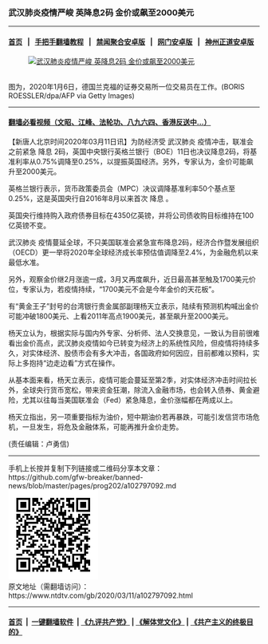 ### 武汉肺炎疫情严峻 英降息2码 金价或飙至2000美元
------------------------

#### [首页](https://github.com/gfw-breaker/banned-news/blob/master/README.md) &nbsp;&nbsp;|&nbsp;&nbsp; [手把手翻墙教程](https://github.com/gfw-breaker/guides/wiki) &nbsp;&nbsp;|&nbsp;&nbsp; [禁闻聚合安卓版](https://github.com/gfw-breaker/bn-android) &nbsp;&nbsp;|&nbsp;&nbsp; [网门安卓版](https://github.com/oGate2/oGate) &nbsp;&nbsp;|&nbsp;&nbsp; [神州正道安卓版](https://github.com/SzzdOgate/update) 



<div><div class="featured_image">
 <a href="https://i.ntdtv.com/assets/uploads/2020/03/GettyImages-1192142439.jpg" target="_blank">
  <figure>
   <img alt="武汉肺炎疫情严峻 英降息2码 金价或飙至2000美元" src="https://i.ntdtv.com/assets/uploads/2020/03/GettyImages-1192142439-800x450.jpg"/>
  </figure><br/>
 </a>
 <span class="caption">
  图为，2020年1月6日，德国兰克福的证券交易所一位交易员在工作。(BORIS ROESSLER/dpa/AFP via Getty Images)
 </span>
</div>
</div><hr/>

#### [翻墙必看视频（文昭、江峰、法轮功、八九六四、香港反送中...）](https://github.com/gfw-breaker/banned-news/blob/master/pages/link3.md)

<div><div class="post_content" itemprop="articleBody">
 <p>
  【新唐人北京时间2020年03月11日讯】为防经济受
  <ok href="https://www.ntdtv.com/gb/武汉肺炎.htm">
   武汉肺炎
  </ok>
  疫情冲击，联准会之前紧急
  <ok href="https://www.ntdtv.com/gb/降息.htm">
   降息
  </ok>
  2码，英国中央银行英格兰银行（BOE）11日也决议降息2码，将基准利率从0.75%调降至0.25%，以提振英国经济。另外，专家认为，金价可能飙升至2000美元。
 </p>
 <p>
  英格兰银行表示，货币政策委员会（MPC）决议调降基准利率50个基点至0.25%，这是英国央行自2016年8月以来首次
  <ok href="https://www.ntdtv.com/gb/降息.htm">
   降息
  </ok>
  。
 </p>
 <p>
  英国央行维持购入政府债券目标在4350亿英镑，并将公司债收购目标维持在100亿英镑不变。
 </p>
 <p>
  <ok href="https://www.ntdtv.com/gb/武汉肺炎.htm">
   武汉肺炎
  </ok>
  疫情蔓延全球，不只美国联准会紧急宣布降息2码，经济合作暨发展组织（OECD）更一举将2020年全球经济成长率预估值调降至2.4%，为金融危机以来最低水准。
 </p>
 <p>
  另外，观察金价继2月涨逾一成，3月又再度飙升，近日最高甚至触及1700美元价位，专家认为，若疫情持续，“1700美元不会是今年金价的天花板”。
 </p>
 <p>
  有“黄金王子”封号的台湾银行贵金属部副理杨天立表示，陆续有预测机构喊出金价可能冲破1800美元、上看2011年高点1900美元，甚至飙升至2000美元。
 </p>
 <p>
  杨天立认为，根据实际与国内外专家、分析师、法人交换意见，一致认为目前很难看出金价高点，武汉肺炎疫情如今已转变为经济上的系统性风险，但疫情将持续多久，对实体经济、股债市会有多大冲击，各国政府如何因应，目前都难以预料，实际上多抱持“边走边看”方式在操作。
 </p>
 <p>
  从基本面来看，杨天立表示，疫情可能会蔓延至第2季，对实体经济冲击时间拉长外，全球央行货币宽松，带来资金狂潮，除流入金融市场，也会转入债券、黄金避险，尤其以往每当美国联准会（Fed）紧急降息，金价涨幅都在两成以上。
 </p>
 <p>
  杨天立指出，另一项重要指标为油价，短中期油价若再暴跌，可能引发信贷市场危机，一旦发生，将危及金融体系，可能再推升金价走势。
 </p>
 <p>
  (责任编辑：卢勇信)
 </p>
 <div class="single_ad">
 </div>
</div>
</div>
<hr/>
手机上长按并复制下列链接或二维码分享本文章：<br/>
https://github.com/gfw-breaker/banned-news/blob/master/pages/prog202/a102797092.md <br/>
<a href='https://github.com/gfw-breaker/banned-news/blob/master/pages/prog202/a102797092.md'><img src='https://github.com/gfw-breaker/banned-news/blob/master/pages/prog202/a102797092.md.png'/></a> <br/>
原文地址（需翻墙访问）：https://www.ntdtv.com/gb/2020/03/11/a102797092.html


------------------------
#### [首页](https://github.com/gfw-breaker/banned-news/blob/master/README.md) &nbsp;|&nbsp; [一键翻墙软件](https://github.com/gfw-breaker/nogfw/blob/master/README.md) &nbsp;| [《九评共产党》](https://github.com/gfw-breaker/9ping.md/blob/master/README.md#九评之一评共产党是什么) | [《解体党文化》](https://github.com/gfw-breaker/jtdwh.md/blob/master/README.md) | [《共产主义的终极目的》](https://github.com/gfw-breaker/gczydzjmd.md/blob/master/README.md)


<img src='http://gfw-breaker.win/banned-news/pages/prog202/a102797092.md' width='0px' height='0px'/>
